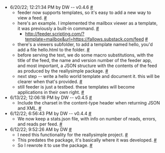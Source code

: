 * <a name="a0"></a>6/20/22; 12:21:34 PM by DW -- v0.4.6 <a href="#a0">#</a>
   * <a name="a1"></a>feeder now supports templates, so it's easy to add a new way to view a feed.  <a href="#a1">#</a>
   * <a name="a2"></a>here's an example. I implemented the mailbox viewer as a template, it was previously a built-in command. <a href="#a2">#</a>
      * <a name="a3"></a><a href="http://feeder.scripting.com/?template=mailbox&url=https://fallows.substack.com/feed">http://feeder.scripting.com/?template=mailbox&url=https://fallows.substack.com/feed</a> <a href="#a3">#</a>
   * <a name="a4"></a>there's a viewers subfolder, to add a template named hello, you'd add a file hello.html to the folder. <a href="#a4">#</a>
   * <a name="a5"></a>before serving the text, we do some macro substitutions, with the title of the feed, the name and version number of the feeder app, and most important, a JSON structure with the contents of the feed as produced by the reallysimple package.  <a href="#a5">#</a>
   * <a name="a6"></a>next step -- write a hello world template and document it. this will be clearer when that's provided. <a href="#a6">#</a>
   * <a name="a7"></a>still feeder is just a testbed. these templates will become applications in their own right.  <a href="#a7">#</a>
* <a name="a8"></a>6/13/22; 12:06:18 PM by DW -- v0.4.5 <a href="#a8">#</a>
   * <a name="a9"></a>Include the charset in the content-type header when returning JSON and XML.  <a href="#a9">#</a>
* <a name="a10"></a>6/12/22; 6:56:43 PM by DW -- v0.4.4 <a href="#a10">#</a>
   * <a name="a11"></a>We now keep a stats.json file, with info on number of reads, errors, and reads per feed. <a href="#a11">#</a>
* <a name="a12"></a>6/12/22; 9:52:26 AM by DW <a href="#a12">#</a>
   * <a name="a13"></a>I need this functionality for the reallysimple project.  <a href="#a13">#</a>
   * <a name="a14"></a>This predates the package, it's basically where it was developed. <a href="#a14">#</a>
   * <a name="a15"></a>So I rewrote it to use the package.  <a href="#a15">#</a>
